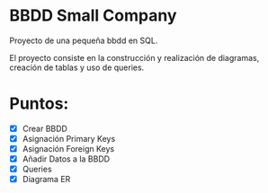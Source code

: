 # BBDD Small Company

Proyecto de una pequeña bbdd en SQL.

El proyecto consiste en la construcción y realización de diagramas, creación de tablas y uso de queries.

# Puntos:

- [X] Crear BBDD
- [X] Asignación Primary Keys
- [X] Asignación Foreign Keys
- [X] Añadir Datos a la BBDD
- [X] Queries
- [X] Diagrama ER
